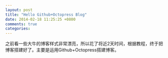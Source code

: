 ```yaml
---
layout: post
title: "Hello Github+Octopress Blog"
date: 2014-02-18 11:25:25 +0800
comments: true
categories: 
---
```

  之前看一些大牛的博客样式非常漂亮，所以花了将近2天时间，根据教程，终于把博客搭建好了。主要是运用Github+Octopress搭建博客。